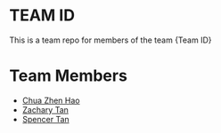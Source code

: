 # TEAM ID
This is a team repo for members of the team {Team ID}

# Team Members
* [Chua Zhen Hao](members/zhenhaoChua.md)
* [Zachary Tan](members/ZacharyTan.md) 
* [Spencer Tan](members/spencerTan.md)

